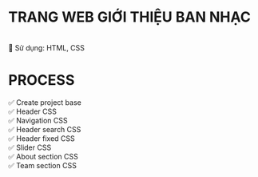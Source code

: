 # TRANG WEB GIỚI THIỆU BAN NHẠC

<BR>
🍒 Sử dụng: HTML, CSS
<br>

# PROCESS

✅ Create project base
<br>
✅ Header CSS
<br>
✅ Navigation CSS
<br>
✅ Header search CSS
<br>
✅ Header fixed CSS
<br>
✅ Slider CSS
<br>
✅ About section CSS
<br>
✅ Team section CSS
